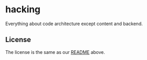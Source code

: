 # hacking
Everything about code architecture except content and backend.
## License
The license is the same as our [README](https://github.com/hacking-logbook/hacking-logbook.github.io) above.

